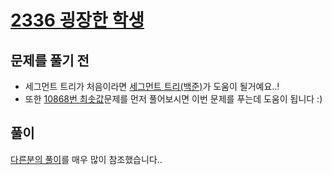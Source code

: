 # [2336 굉장한 학생](https://www.acmicpc.net/problem/2336)
## 문제를 풀기 전
- 세그먼트 트리가 처음이라면 [세그먼트 트리(백준)](https://www.acmicpc.net/blog/view/9)가 도움이 될거예요..!
- 또한 [10868번 최솟값](https://www.acmicpc.net/problem/10868)문제를 먼저 풀어보시면
이번 문제를 푸는데 도움이 됩니다 :)
## 풀이
[다른분의 풀이](https://jason9319.tistory.com/57)를 매우 많이 참조했습니다..
